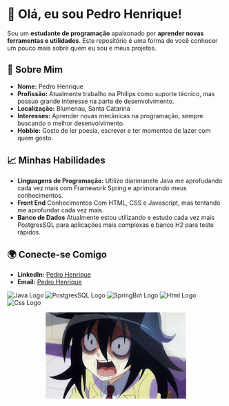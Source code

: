 # 👋 Olá, eu sou Pedro Henrique!

Sou um **estudante de programação** apaixonado por **aprender novas ferramentas e utilidades**. Este repositório é uma forma de você conhecer um pouco mais sobre quem eu sou e meus projetos.

## 🌟 Sobre Mim

- **Nome:** Pedro Henrique
- **Profissão:** Atualmente trabalho na Philips como suporte técnico, mas possuo grande interesse na parte de desenvolvimento.
- **Localização:** Blumenau, Santa Catarina
- **Interesses:** Aprender novas mecânicas na programação, sempre buscando o melhor desenvolvimento.
- **Hobbie:** Gosto de ler poesia, escrever e ter momentos de lazer com quem gosto.

## 📈 Minhas Habilidades

- **Linguagens de Programação:** Utilizo diarimanete Java me aprofudando cada vez mais com Framework Spring e aprimorando meus conhecimentos.
- **Front End** Conhecimentos Com HTML, CSS e Javascript, mas tentando me aprofundar cada vez mais.
- **Banco de Dados** Atualmente estou utilizando e estudo cada vez mais PostgresSQL para aplicações mais complexas e banco H2 para teste rápidos.

## 🌍 Conecte-se Comigo

- **LinkedIn:** [Pedro Henrique](https://www.linkedin.com/in/pedro-borba-627493229/)
- **Email:** [Pedro Henrique](mailto:pedrohenriqueborba1@gmail.com)

![Java Logo](https://www.vectorlogo.zone/logos/java/java-icon.svg)
![PostgresSQL Logo](https://www.vectorlogo.zone/logos/postgresql/postgresql-icon.svg)
![SpringBot Logo](https://www.vectorlogo.zone/logos/springio/springio-icon.svg)
![Html Logo](https://www.vectorlogo.zone/logos/w3_html5/w3_html5-icon.svg)
![Css Logo](https://www.vectorlogo.zone/logos/w3_css/w3_css-icon~old.svg)


<p align="center">
  <img height="200" src="https://raw.githubusercontent.com/LTLA/acceptable-anime-gifs/master/registry/16742_WataMote/0001.gif">
</p>

